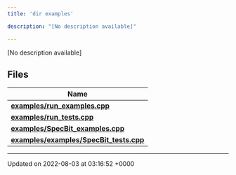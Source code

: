 ```yaml
---
title: 'dir examples'

description: "[No description available]"

---
```







[No description available]

## Files

| Name           |
| -------------- |
| **[examples/run_examples.cpp](/documentation/code/darkbit_development/files/run__examples_8cpp/#file-run-examples.cpp)**  |
| **[examples/run_tests.cpp](/documentation/code/darkbit_development/files/run__tests_8cpp/#file-run-tests.cpp)**  |
| **[examples/SpecBit_examples.cpp](/documentation/code/darkbit_development/files/specbit__examples_8cpp/#file-specbit-examples.cpp)**  |
| **[examples/examples/SpecBit_tests.cpp](/documentation/code/darkbit_development/files/examples_2specbit__tests_8cpp/#file-examples/specbit-tests.cpp)**  |






-------------------------------

Updated on 2022-08-03 at 03:16:52 +0000
